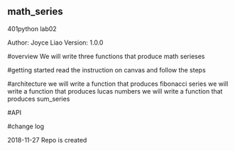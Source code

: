 ## math_series
401python lab02

Author: Joyce Liao
Version: 1.0.0

#overview
We will write three functions that produce math serieses

#getting started
read the instruction on canvas and follow the steps

#architecture
we will write a function that produces fibonacci series
we will write a function that produces lucas numbers
we will write a function that produces sum_series

#API


#change log


2018-11-27 Repo is created
